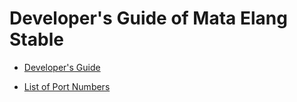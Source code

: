 # Developer's Guide of Mata Elang Stable

- [Developer's Guide](https://github.com/Mata-Elang-Stable/DevelopersGuide/wiki)

- [List of Port Numbers](https://github.com/Mata-Elang-Stable/DevelopersGuide/wiki/List-of-Port-Numbers)

